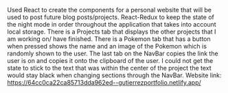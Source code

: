 Used React to create the components for a personal website that will be used to post future blog posts/projects. 
React-Redux to keep the state of the night mode in order throughout the application that takes into account local storage. 
There is a Projects tab that displays the other projects that I am working on/ have finished.
There is a Pokemon tab that has a button when pressed shows the name and an image of the Pokemon which is randomly shown to the user.
The last tab on the NavBar copies the link the user is on and copies it onto the clipboard of the user.
I could not get the state to stick to the text that was within the center of the project the text would stay black when changing sections through the NavBar.
Website link: https://64cc0ca22ca85713dda962ed--gutierrezportfolio.netlify.app/
